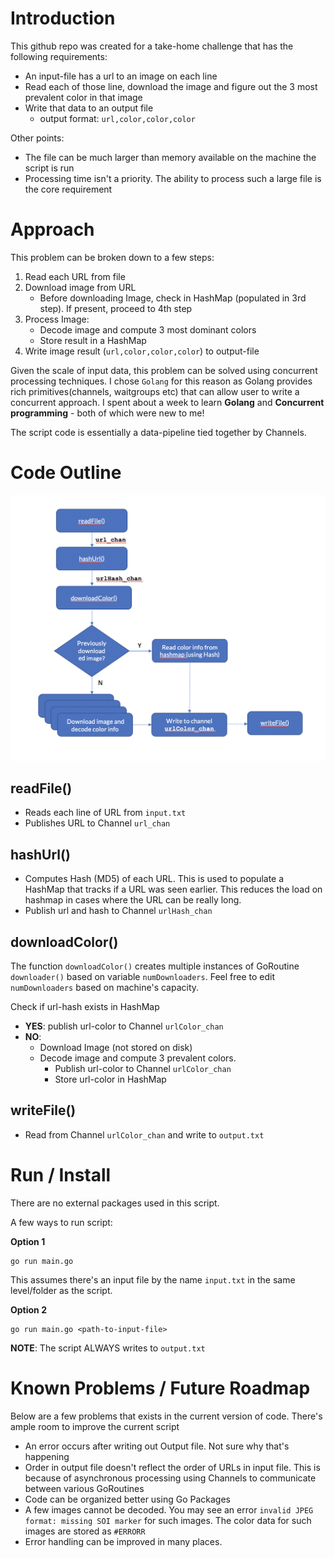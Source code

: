 # Introduction
This github repo was created for a take-home challenge that has the following requirements:
* An input-file has a url to an image on each line
* Read each of those line, download the image and figure out the 3 most prevalent color in that image
* Write that data to an output file 
  * output format: `url,color,color,color`

Other points:
* The file can be much larger than memory available on the machine the script is run
* Processing time isn't a priority. The ability to process such a large file is the core requirement

 # Approach
 This problem can be broken down to a few steps:
 1. Read each URL from file
 1. Download image from URL
    - Before downloading Image, check in HashMap (populated in 3rd step). If present, proceed to 4th step
 1. Process Image:
    - Decode image and compute 3 most dominant colors
    - Store result in a HashMap
1. Write image result (`url,color,color,color`) to output-file

Given the scale of input data, this problem can be solved using concurrent processing techniques. I chose `Golang` for this reason as Golang provides rich primitives(channels, waitgroups etc) that can allow user to write a concurrent approach. I spent about a week to learn **Golang** and **Concurrent programming** - both of which were new to me!

The script code is essentially a data-pipeline tied together by Channels.

# Code Outline

![Program Flow](program_flow.png)
## readFile()
* Reads each line of URL from `input.txt`
* Publishes URL to Channel `url_chan`

## hashUrl()
* Computes Hash (MD5) of each URL. This is used to populate a HashMap that tracks if a URL was seen earlier. This reduces the load on hashmap in cases where the URL can be really long.
* Publish url and hash to Channel `urlHash_chan`

## downloadColor()
The function `downloadColor()` creates multiple instances of GoRoutine `downloader()` based on variable `numDownloaders`. Feel free to edit `numDownloaders` based on machine's capacity.

Check if url-hash exists in HashMap
* **YES**: publish url-color to Channel `urlColor_chan`
* **NO**:
    * Download Image (not stored on disk)
    * Decode image and compute 3 prevalent colors.
        * Publish url-color to Channel `urlColor_chan`
        * Store url-color in HashMap

## writeFile()
* Read from Channel `urlColor_chan` and write to `output.txt`

# Run / Install
There are no external packages used in this script.

A few ways to run script:

**Option 1**

    go run main.go

This assumes there's an input file by the name `input.txt` in the same level/folder as the script.

**Option 2**

    go run main.go <path-to-input-file>

**NOTE**: The script ALWAYS writes to `output.txt`

# Known Problems / Future Roadmap
Below are a few problems that exists in the current version of code. There's ample room to improve the current script
* An error occurs after writing out Output file. Not sure why that's happening
* Order in output file doesn't reflect the order of URLs in input file. This is because of asynchronous processing using Channels to communicate between various GoRoutines
* Code can be organized better using Go Packages
* A few images cannot be decoded. You may see an error `invalid JPEG format: missing SOI marker` for such images. The color data for such images are stored as `#ERRORR`
* Error handling can be improved in many places.